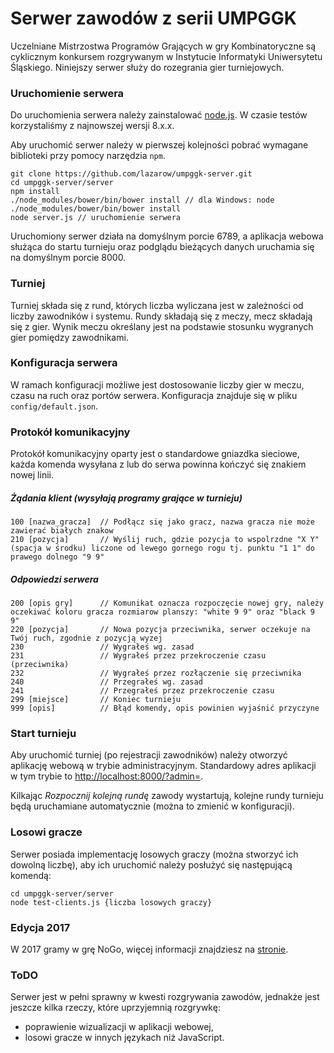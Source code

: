 # Serwer zawodów z serii UMPGGK

Uczelniane Mistrzostwa Programów Grających w gry Kombinatoryczne są cyklicznym konkursem
rozgrywanym w Instytucie Informatyki Uniwersytetu Śląskiego.
Niniejszy serwer służy do rozegrania gier turniejowych.

### Uruchomienie serwera

Do uruchomienia serwera należy zainstalować [node.js](https://nodejs.org/en/). W czasie testów korzystaliśmy
z najnowszej wersji 8.x.x.

Aby uruchomić serwer należy w pierwszej kolejności pobrać wymagane biblioteki przy pomocy narzędzia `npm`.
```
git clone https://github.com/lazarow/umpggk-server.git
cd umpggk-server/server
npm install
./node_modules/bower/bin/bower install // dla Windows: node ./node_modules/bower/bin/bower install
node server.js // uruchomienie serwera
```
Uruchomiony serwer działa na domyślnym porcie 6789, a aplikacja webowa służąca do startu turnieju oraz podglądu bieżących danych uruchamia się na domyślnym porcie 8000.

### Turniej

Turniej składa się z rund, których liczba wyliczana jest w zależności od liczby zawodników i systemu. Rundy
składają się z meczy, mecz składają się z gier. Wynik meczu określany jest na podstawie stosunku wygranych gier pomiędzy zawodnikami.

### Konfiguracja serwera

W ramach konfiguracji możliwe jest dostosowanie liczby gier w meczu, czasu na ruch oraz portów serwera. Konfiguracja znajduje się w pliku `config/default.json`.

### Protokół komunikacyjny

Protokół komunikacyjny oparty jest o standardowe gniazdka sieciowe, każda komenda wysyłana z lub do serwa powinna kończyć się znakiem nowej linii.

##### Żądania klient (wysyłają programy grające w turnieju)

```
100 [nazwa_gracza]	// Podłącz się jako gracz, nazwa gracza nie może zawierać białych znakow
210 [pozycja]		// Wyślij ruch, gdzie pozycja to wspolrzdne "X Y" (spacja w środku) liczone od lewego gornego rogu tj. punktu "1 1" do prawego dolnego "9 9"
```

##### Odpowiedzi serwera

```
200 [opis gry]		// Komunikat oznacza rozpoczęcie nowej gry, należy oczekiwać koloru gracza rozmiarow planszy: "white 9 9" oraz "black 9 9"
220 [pozycja]		// Nowa pozycja przeciwnika, serwer oczekuje na Twój ruch, zgodnie z pozycją wyzej
230					// Wygrałeś wg. zasad
231					// Wygrałeś przez przekroczenie czasu (przeciwnika)
232					// Wygrałeś przez rozłączenie się przeciwnika
240					// Przegrałeś wg. zasad
241					// Przegrałeś przez przekroczenie czasu
299 [miejsce]		// Koniec turnieju
999	[opis]			// Błąd komendy, opis powinien wyjaśnić przyczyne
```

### Start turnieju

Aby uruchomić turniej (po rejestracji zawodników) należy otworzyć aplikację webową w trybie administracyjnym. Standardowy adres aplikacji w tym trybie to [http://localhost:8000/?admin=](http://localhost:8000/?admin=).

Kilkając _Rozpocznij kolejną rundę_ zawody wystartują, kolejne rundy turnieju będą uruchamiane automatycznie (można to zmienić w konfiguracji).

### Losowi gracze

Serwer posiada implementację losowych graczy (można stworzyć ich dowolną liczbę), aby ich uruchomić należy posłużyć się następującą komendą:
```
cd umpggk-server/server
node test-clients.js {liczba losowych graczy}
```

### Edycja 2017

W 2017 gramy w grę NoGo, więcej informacji znajdziesz na [stronie](http://ii.us.edu.pl/umpggk2017/).

### ToDO

Serwer jest w pełni sprawny w kwesti rozgrywania zawodów, jednakże jest jeszcze kilka rzeczy, które uprzyjemnią rozgrywkę:
- poprawienie wizualizacji w aplikacji webowej,
- losowi gracze w innych językach niż JavaScript.
